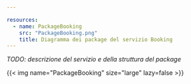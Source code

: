 ```yaml
---

resources:
  - name: PackageBooking
    src: "PackageBooking.png"
    title: Diagramma dei package del servizio Booking
---
```


*TODO: descrizione del servizio e della struttura del package*

{{< img name="PackageBooking" size="large" lazy=false >}}

